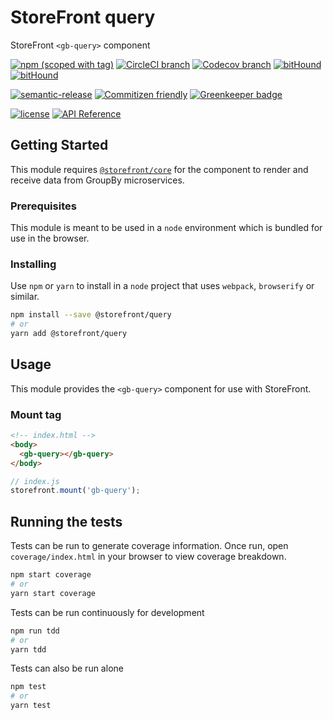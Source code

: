 # StoreFront query

StoreFront `<gb-query>` component

[![npm (scoped with tag)](https://img.shields.io/npm/v/@storefront/query.svg?style=flat-square)](https://www.npmjs.com/package/@storefront/query)
[![CircleCI branch](https://img.shields.io/circleci/project/github/groupby/storefront-query/master.svg?style=flat-square)](https://circleci.com/gh/groupby/storefront-query/tree/master)
[![Codecov branch](https://img.shields.io/codecov/c/github/groupby/storefront-query/master.svg?style=flat-square)](https://codecov.io/gh/groupby/storefront-query)
[![bitHound](https://img.shields.io/bithound/code/github/groupby/storefront-query.svg?style=flat-square)](https://www.bithound.io/github/groupby/storefront-query)
[![bitHound](https://img.shields.io/bithound/dependencies/github/groupby/storefront-query.svg?style=flat-square)](https://www.bithound.io/github/groupby/storefront-query)

[![semantic-release](https://img.shields.io/badge/%20%20%F0%9F%93%A6%F0%9F%9A%80-semantic--release-e10079.svg?style=flat-square)](https://github.com/semantic-release/semantic-release)
[![Commitizen friendly](https://img.shields.io/badge/commitizen-friendly-brightgreen.svg?style=flat-square)](http://commitizen.github.io/cz-cli/)
[![Greenkeeper badge](https://badges.greenkeeper.io/groupby/storefront-query.svg)](https://greenkeeper.io/)

[![license](https://img.shields.io/github/license/mashape/apistatus.svg?style=flat-square)](https://choosealicense.com/licenses/mit/)
[![API Reference](https://img.shields.io/badge/API_reference-latest-blue.svg?style=flat-square)](https://groupby.github.io/storefront-query/)

## Getting Started

This module requires [`@storefront/core`](https://www.npmjs.com/package/@storefront/core) for the component to render
and receive data from GroupBy microservices.

### Prerequisites

This module is meant to be used in a `node` environment which is bundled for use in the browser.

### Installing

Use `npm` or `yarn` to install in a `node` project that uses `webpack`, `browserify` or similar.

```sh
npm install --save @storefront/query
# or
yarn add @storefront/query
```

## Usage

This module provides the `<gb-query>` component for use with StoreFront.

### Mount tag

```html
<!-- index.html -->
<body>
  <gb-query></gb-query>
</body>
```

```js
// index.js
storefront.mount('gb-query');
```

## Running the tests

Tests can be run to generate coverage information.
Once run, open `coverage/index.html` in your browser to view coverage breakdown.

```sh
npm start coverage
# or
yarn start coverage
```

Tests can be run continuously for development

```sh
npm run tdd
# or
yarn tdd
```

Tests can also be run alone

```sh
npm test
# or
yarn test
```
